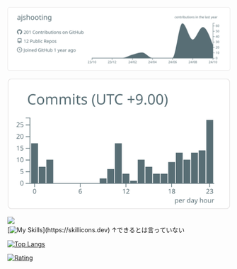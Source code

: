 [![](https://raw.githubusercontent.com/ajshooting/ajshooting/main/profile-summary-card-output/default/0-profile-details.svg)](https://github.com/vn7n24fzkq/github-profile-summary-cards)

[![](https://raw.githubusercontent.com/ajshooting/ajshooting/main/profile-summary-card-output/default/4-productive-time.svg)](https://github.com/vn7n24fzkq/github-profile-summary-cards)


![](https://komarev.com/ghpvc/?username=ajshooting)  
[![My Skills](https://skillicons.dev/icons?i=py,js,discordjs,php,cpp,cs,latex,kali,linux,blender,)](https://skillicons.dev)  
↑できるとは言っていない  

[![Top Langs](https://github-readme-stats.vercel.app/api/top-langs/?username=ajshooting&layout=compact)](https://github.com/anuraghazra/github-readme-stats)  

[![Rating](https://badgen.org/img/atcoder/ajshooting/rating/algorithm?style=flat-square)](https://atcoder.jp/users/ajshooting?contestType=algo)


<!-- 
[![Anurag's GitHub stats](https://github-readme-stats.vercel.app/api?username=ajshooting)](https://github.com/anuraghazra/github-readme-stats&show_icons=true)

[![trophy](https://github-profile-trophy.vercel.app/?username=ajshooting)](https://github.com/ryo-ma/github-profile-trophy)
-->
